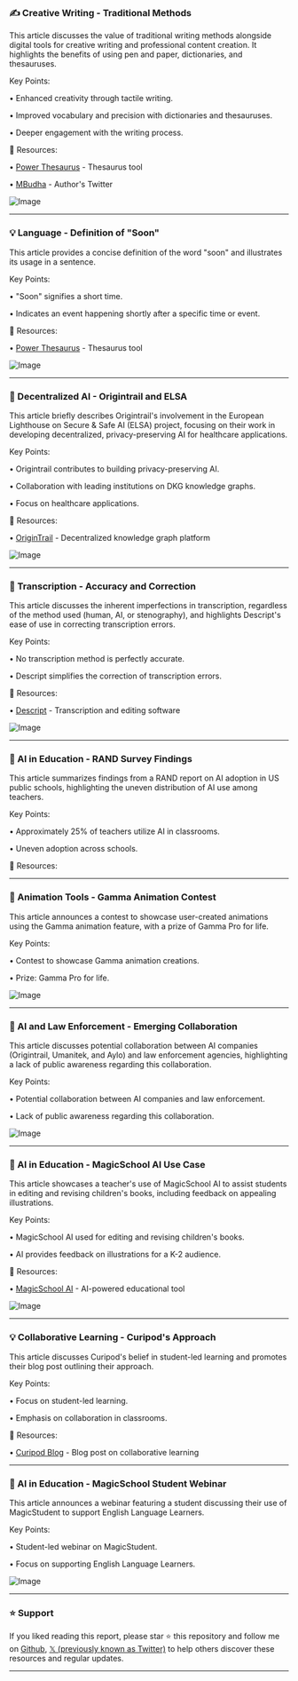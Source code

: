 ### ✍️ Creative Writing - Traditional Methods

This article discusses the value of traditional writing methods alongside digital tools for creative writing and professional content creation.  It highlights the benefits of using pen and paper, dictionaries, and thesauruses.

Key Points:

• Enhanced creativity through tactile writing.


• Improved vocabulary and precision with dictionaries and thesauruses.


• Deeper engagement with the writing process.



🔗 Resources:

• [Power Thesaurus](https://x.com/PowerThesaurus) - Thesaurus tool


• [MBudha](https://x.com/MBudha) -  Author's Twitter


![Image](https://pbs.twimg.com/media/Gq8qDPxWwAA2xxU?format=jpg&name=900x900)


---
### 💡 Language - Definition of "Soon"

This article provides a concise definition of the word "soon" and illustrates its usage in a sentence.

Key Points:

• "Soon" signifies a short time.


•  Indicates an event happening shortly after a specific time or event.



🔗 Resources:

• [Power Thesaurus](https://x.com/PowerThesaurus) - Thesaurus tool


![Image](https://pbs.twimg.com/media/GrCE94_WEAAzowm?format=jpg&name=small)


---
### 🤖 Decentralized AI - Origintrail and ELSA

This article briefly describes Origintrail's involvement in the European Lighthouse on Secure & Safe AI (ELSA) project, focusing on their work in developing decentralized, privacy-preserving AI for healthcare applications.

Key Points:

• Origintrail contributes to building privacy-preserving AI.


• Collaboration with leading institutions on DKG knowledge graphs.


• Focus on healthcare applications.



🔗 Resources:

• [OriginTrail](https://x.com/origin_trail) - Decentralized knowledge graph platform


![Image](https://pbs.twimg.com/media/Gq6qFnXWgAA6DHT?format=jpg&name=small)


---
### 🤖 Transcription - Accuracy and Correction

This article discusses the inherent imperfections in transcription, regardless of the method used (human, AI, or stenography), and highlights Descript's ease of use in correcting transcription errors.

Key Points:

• No transcription method is perfectly accurate.


• Descript simplifies the correction of transcription errors.



🔗 Resources:

• [Descript](https://x.com/DescriptApp) -  Transcription and editing software


![Image](https://pbs.twimg.com/media/Gq71tInXsAA-BU6.jpg)


---
### 🤖 AI in Education - RAND Survey Findings

This article summarizes findings from a RAND report on AI adoption in US public schools, highlighting the uneven distribution of AI use among teachers.

Key Points:

• Approximately 25% of teachers utilize AI in classrooms.


• Uneven adoption across schools.



🔗 Resources:


---
### 🚀 Animation Tools - Gamma Animation Contest

This article announces a contest to showcase user-created animations using the Gamma animation feature, with a prize of Gamma Pro for life.

Key Points:

• Contest to showcase Gamma animation creations.


• Prize: Gamma Pro for life.



![Image](https://pbs.twimg.com/amplify_video_thumb/1922700159684898816/img/BCXXiTMbGp4LMhFb.jpg)


---
### 🤖 AI and Law Enforcement - Emerging Collaboration

This article discusses potential collaboration between AI companies (Origintrail, Umanitek, and Aylo) and law enforcement agencies, highlighting a lack of public awareness regarding this collaboration.

Key Points:

• Potential collaboration between AI companies and law enforcement.


• Lack of public awareness regarding this collaboration.



![Image](https://pbs.twimg.com/amplify_video_thumb/1922032036052652032/img/SCZ1-Kw302iZYSEf.jpg)


---
### 🤖 AI in Education - MagicSchool AI Use Case

This article showcases a teacher's use of MagicSchool AI to assist students in editing and revising children's books, including feedback on appealing illustrations.

Key Points:

• MagicSchool AI used for editing and revising children's books.


• AI provides feedback on illustrations for a K-2 audience.



🔗 Resources:

• [MagicSchool AI](https://x.com/magicschoolai) - AI-powered educational tool


![Image](https://pbs.twimg.com/media/GqyoxFxXYAAFXGu?format=jpg&name=small)


---
### 💡 Collaborative Learning - Curipod's Approach

This article discusses Curipod's belief in student-led learning and promotes their blog post outlining their approach.

Key Points:

• Focus on student-led learning.


• Emphasis on collaboration in classrooms.


🔗 Resources:

• [Curipod Blog](https://curipod.com/c/blog-posts/why-were-betting-on-learning-together) -  Blog post on collaborative learning


---
### 🤖 AI in Education - MagicSchool Student Webinar

This article announces a webinar featuring a student discussing their use of MagicStudent to support English Language Learners.

Key Points:

• Student-led webinar on MagicStudent.


• Focus on supporting English Language Learners.



![Image](https://pbs.twimg.com/media/GqxxNGRW4AAI27b?format=jpg&name=small)


---

### ⭐️ Support

If you liked reading this report, please star ⭐️ this repository and follow me on [Github](https://github.com/Drix10), [𝕏 (previously known as Twitter)](https://x.com/DRIX_10_) to help others discover these resources and regular updates.

---